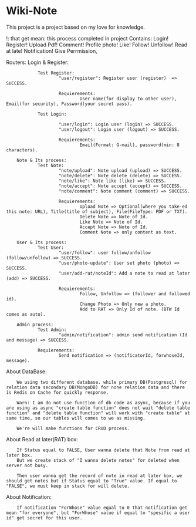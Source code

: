 # Wiki-Note
This project is a project based on my love for knowledge.

!: that get mean: this process completed in project
Contains: 
        Login!
        Register! 
        Upload Pdf!
        Comment!
        Profile photo! 
        Like!
        Follow!
        Unfollow!
        Read at late!
        Notification!
        Give Perrmission,  



Routers:
        Login & Register:

                Test Register:
                        "user/register": Register user (register)  =>  SUCCESS.

                        Requierements: 
                                User name(for display to other user), Email(for security), Password(your secret pass).
                
                Test Login: 

                        "user/login": Login user (login) => SUCCESS.
                        "user/logout": Login user (logout) => SUCCESS.
                        
                        Requierements: 
                                Email(Format: G-mail), password(min: 8 characters).
        
        Note & Its process:
                Test Note:
                        "note/upload": Note upload (upload) => SUCCESS.
                        "note/delete": Note delete (delete) => SUCCESS.
                        "note/like": Note like (like) => SUCCESS.
                        "note/accept": Note accept (accept) => SUCCESS.
                        "note/comment": Note comment (comment) => SUCCESS.
                
                        Requierements:
                                Upload Note => Optional(where you take-ed this note: URL), Title(title of subject), File(FileType: PDF or TXT).
                                Delete Note => Note of Id.
                                Like Note => Note of Id.
                                Accept Note => Note of Id.
                                Comment Note => only content as text.  
       
        User & Its process: 
                Test User:
                        "user/follow": user follow/unfollow (follow/unfollow) => SUCCESS.
                        "user/photo-update": User set photo (photo) => SUCCESS.
                        "user/add-rat/noteId": Add a note to read at later (add) => SUCCESS.

                        Requierements: 
                                Follow, Unfollow => (follower and followed id).
                                Change Photo => Only new a photo.
                                Add to RAT => Only Id of note. (BTW Id comes as auto).

        Admin process:
                Test Admin:
                        "admin/notification": admin send notification (Id and message) => SUCCESS.

                Requierements: 
                        Send notification => (notificatorId, forwhoseId, message).

About DataBase:

        We using two different database. while primary DB(Postgresql) for relation data secondary DB(MongoDB) for none relation data and there is Redis on Cache for quickly response.
        
        Warn: I am do not use function of db code as async, because if you are using as async "create table function" does not wait "delete table function" and "delete table function" will work with "create table" at same time, so our tables will comes to we as missing.

        We're will make functions for CRUD process.  


About Read at later(RAT) box:
       
        If Status equal to FALSE, User wanna delete that Note from read at later box. 
        But we create stack of "I wanna delete notes" for deleted when server not busy.
        
        Then user wanna get the record of note in read at later box, we should get notes but if Status equal to "True" value. If equal to "FALSE", we must keep in stack for will delete.


About Notification: 
        
        If notification "ForWhose" value equal to 0 that notification get mean "for everyone", but "ForWhose" value if equal to "spesific a user id" get secret for this user.